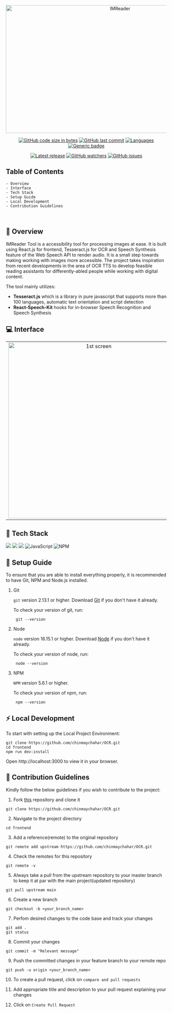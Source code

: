 <p align="center">
  <a href="https://gitpoint.co/">
    <img alt="IMReader" title="IMReader" src="https://i.ibb.co/4KdnnZK/OCR-BG.png" height="400px" width="700px">
  </a>
</p>

<div align="center">

[![GitHub code size in bytes](https://img.shields.io/github/languages/code-size/chinmaychahar/ocr?logo=github&style=for-the-badge)](https://github.com/chinmaychahar/) 
[![GitHub last commit](https://img.shields.io/github/last-commit/chinmaychahar/ocr?style=for-the-badge&logo=git)](https://github.com/chinmaychahar/) 
[![Languages](https://img.shields.io/github/languages/count/chinmaychahar/ocr?style=for-the-badge)](https://github.com/chinmaychahar/ocr)
[![Generic badge](https://img.shields.io/badge/view-website-blue?style=for-the-badge&label=View%20Deployment%20)](https://imreader.netlify.app/) 

[![Latest release](https://badgen.net/github/release/chinmaychahar/ocr)](https://github.com/chinmaychahar/ocr/)
[![GitHub watchers](https://img.shields.io/github/watchers/chinmaychahar/ocr?style=social&label=Watch&maxAge=2592000)](https://GitHub.com/chinmaychahar/ocr/)
[![GitHub issues](https://img.shields.io/github/issues/chinmaychahar/ocr)](https://gitHub.com/chinmaychahar/ocr/issues/)
</div>

<!-- START doctoc generated TOC please keep comment here to allow auto update -->
<!-- DON'T EDIT THIS SECTION, INSTEAD RE-RUN doctoc TO UPDATE -->

## Table of Contents

    - Overview
    - Interface
    - Tech Stack
    - Setup Guide
    - Local Development
    - Contribution Guidelines

 <br />

## 🚀 Overview

IMReader Tool is a accessibility tool for processing images at ease. It is built using React.js for frontend, Tesseract.js for OCR and Speech Synthesis feature of the Web Speech API to render audio. It is a small step towards making working with images more accessible. The project takes inspiration from recent developments in the area of OCR TTS to develop feasible reading assistants for differently-abled people while working with digital content. 

The tool mainly utilizes:
  - **Tesseract.js** which is a library in pure javascript that supports more than 100 languages, automatic text orientation and script detection
  - **React-Speech-Kit** hooks for in-browser Speech Recognition and Speech Synthesis

## 💻 Interface

<table>
	<tr>
		<td align="center">
			<img src="https://i.ibb.co/260KXW2/img1.png" alt="1st screen" width="550"/></td>
		<td align="center">
			<img src="https://i.ibb.co/VqGPG7P/c2.png" alt="2nd screen" width="500"/></td>
	</tr>
	
</table>

## 📍 Tech Stack

<img src="https://img.shields.io/badge/react%20-%2314354C.svg?&style=for-the-badge&logo=react&logoColor=white"/> <img src="https://img.shields.io/badge/html5%20-%23E34F26.svg?&style=for-the-badge&logo=html5&logoColor=white"/> <img src="https://img.shields.io/badge/css3%20-%231572B6.svg?&style=for-the-badge&logo=css3&logoColor=white"/> ![JavaScript](https://img.shields.io/badge/javascript-%23323330.svg?style=for-the-badge&logo=javascript&logoColor=%23F7DF1E) ![NPM](https://img.shields.io/badge/NPM-%23000000.svg?style=for-the-badge&logo=npm&logoColor=white)

## 🔨 Setup Guide

To ensure that you are able to install everything properly, it is recommended to have Git, NPM and Node.js installed.

1. Git

   `git` version 2.13.1 or higher. Download [Git](https://git-scm.com/downloads) if you don't have it already.

   To check your version of git, run:

   ```shell
    git --version
   ```

2. Node

   `node` version 16.15.1 or higher. Download [Node](https://nodejs.org/en/download/) if you don't have it already.

   To check your version of node, run:

   ```shell
    node --version
   ```

3. NPM

   `NPM` version 5.6.1 or higher. 

   To check your version of npm, run:

   ```shell
    npm --version
   ```

## ⚡ Local Development

To start with setting up the Local Project Environment:

```shell
git clone https://github.com/chinmaychahar/OCR.git
cd frontend
npm run dev:install
```
Open http://localhost:3000 to view it in your browser.

## 🤝 Contribution Guidelines 

Kindly follow the below guidelines if you wish to contribute to the project:

1. Fork [this](https://github.com/chinmaychahar/ocr) repository and clone it

```
git clone https://github.com/chinmaychahar/OCR.git
```

2. Navigate to the project directory 

```
cd frontend
```

3. Add a reference(remote) to the original repository

```
git remote add upstream https://github.com/chinmaychahar/OCR.git
```

4. Check the remotes for this repository

```
git remote -v
```

5. Always take a pull from the upstream repository to your master branch to keep it at par with the main project(updated repository)

```
git pull upstream main
```

6. Create a new branch

```
git checkout -b <your_branch_name>
```

7. Perfom desired changes to the code base and track your changes 

```
git add .
git status
```

8. Commit your changes

```
git commit -m "Relevant message"
```

9. Push the committed changes in your feature branch to your remote repo

```
git push -u origin <your_branch_name>
```

10. To create a pull request, click on `compare and pull requests`

11. Add appropriate title and description to your pull request explaining your changes

12. Click on `Create Pull Request`

<!-- END doctoc generated TOC please keep comment here to allow auto update -->
